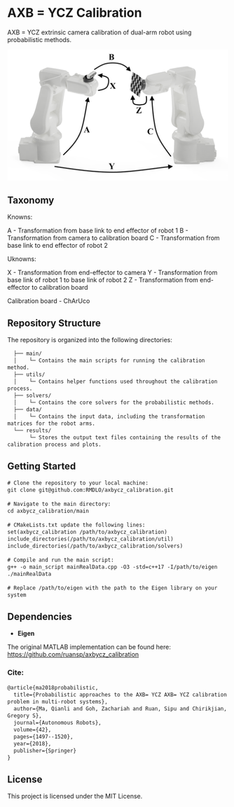# AXB = YCZ Calibration
AXB = YCZ extrinsic camera calibration of dual-arm robot using probabilistic methods. 

![AXB = YCZ description](data/image.png)

## Taxonomy

Knowns:

A - Transformation from base link to end effector of robot 1
B - Transformation from camera to calibration board
C - Transformation from base link to end effector of robot 2

Uknowns:

X - Transformation from end-effector to camera
Y - Transformation from base link of robot 1 to base link of robot 2
Z - Transformation from end-effector to calibration board

Calibration board - ChArUco 

## Repository Structure

The repository is organized into the following directories:

```
  ├── main/
  │    └─ Contains the main scripts for running the calibration method.
  ├── utils/
  │    └─ Contains helper functions used throughout the calibration process.
  ├── solvers/
  │    └─ Contains the core solvers for the probabilistic methods.
  ├── data/
  │    └─ Contains the input data, including the transformation matrices for the robot arms.
  └── results/
       └─ Stores the output text files containing the results of the calibration process and plots.
```

## Getting Started

```
# Clone the repository to your local machine:
git clone git@github.com:RMDLO/axbycz_calibration.git

# Navigate to the main directory:
cd axbycz_calibration/main

# CMakeLists.txt update the following lines:
set(axbycz_calibration /path/to/axbycz_calibration)
include_directories(/path/to/axbycz_calibration/util)
include_directories(/path/to/axbycz_calibration/solvers)

# Compile and run the main script:
g++ -o main_script mainRealData.cpp -O3 -std=c++17 -I/path/to/eigen
./mainRealData

# Replace /path/to/eigen with the path to the Eigen library on your system
```

## Dependencies

- **Eigen**


The original MATLAB implementation can be found here: https://github.com/ruansp/axbycz_calibration

### Cite:
```
@article{ma2018probabilistic,
  title={Probabilistic approaches to the AXB= YCZ AXB= YCZ calibration problem in multi-robot systems},
  author={Ma, Qianli and Goh, Zachariah and Ruan, Sipu and Chirikjian, Gregory S},
  journal={Autonomous Robots},
  volume={42},
  pages={1497--1520},
  year={2018},
  publisher={Springer}
}
```

## License

This project is licensed under the MIT License.